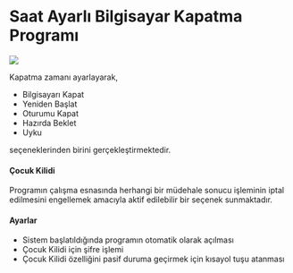 # Saat Ayarlı Bilgisayar Kapatma Programı

![](https://user-images.githubusercontent.com/19638409/74835527-9b75a180-532e-11ea-9d1e-6920590b6777.PNG)

Kapatma zamanı ayarlayarak,
- Bilgisayarı Kapat
- Yeniden Başlat
- Oturumu Kapat
- Hazırda Beklet
- Uyku

seçeneklerinden birini gerçekleştirmektedir.
#### Çocuk Kilidi
Programın çalışma esnasında herhangi bir müdehale sonucu işleminin iptal edilmesini engellemek amacıyla aktif edilebilir bir seçenek sunmaktadır.
#### Ayarlar
- Sistem başlatıldığında programın otomatik olarak açılması
- Çocuk Kilidi için şifre işlemi
- Çocuk Kilidi özelliğini pasif duruma geçirmek için kısayol tuşu atanması
